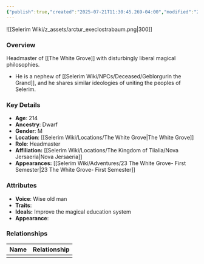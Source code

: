 ```yaml
---
{"publish":true,"created":"2025-07-21T11:30:45.269-04:00","modified":"2025-07-27T18:12:28.520-04:00","published":"2025-07-27T18:12:28.520-04:00","cssclasses":"","Age":"214","Ancestry":"Dwarf","Gender":"M","Location":["[[Selerim Wiki/Locations/The White Grove]]"],"Role":["Headmaster"],"Affiliation":["[[Nova Jersaeria]]"],"Appearances":["[[23 The White Grove- First Semester]]"]}
---
```



![[Selerim Wiki/z_assets/arctur_execlostrabaum.png|300]]

### Overview
Headmaster of [[The White Grove]] with disturbingly liberal magical philosophies.

- He is a nephew of [[Selerim Wiki/NPCs/Deceased/Geblorgurin the Grand]], and he shares similar ideologies of uniting the peoples of Selerim.

### Key Details
- **Age**: 214
- **Ancestry**: Dwarf
- **Gender**: M
- **Location**: [[Selerim Wiki/Locations/The White Grove\|The White Grove]]
- **Role**: Headmaster
- **Affiliation:** [[Selerim Wiki/Locations/The Kingdom of Tiialia/Nova Jersaeria\|Nova Jersaeria]]
- **Appearances:** [[Selerim Wiki/Adventures/23 The White Grove- First Semester\|23 The White Grove- First Semester]]

### Attributes
- **Voice**: Wise old man
- **Traits**: 
- **Ideals:** Improve the magical education system
- **Appearance**: 

### Relationships

| Name | Relationship |
| ---- | ------------ |
|      |              |

